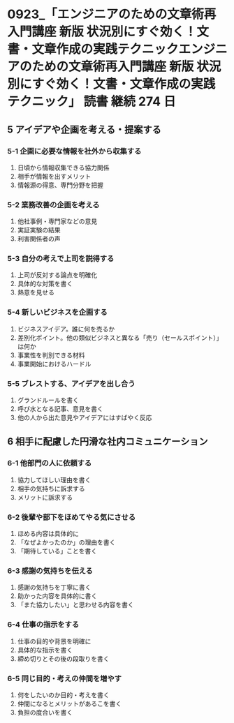 # 0923\_「エンジニアのための文章術再入門講座 新版 状況別にすぐ効く！文書・文章作成の実践テクニックエンジニアのための文章術再入門講座 新版 状況別にすぐ効く！文書・文章作成の実践テクニック」 読書 継続 274 日

## 5 アイデアや企画を考える・提案する

### 5-1 企画に必要な情報を社外から収集する

1. 日頃から情報収集できる協力関係
2. 相手が情報を出すメリット
3. 情報源の得意、専門分野を把握

### 5-2 業務改善の企画を考える

1. 他社事例・専門家などの意見
2. 実証実験の結果
3. 利害関係者の声

### 5-3 自分の考えで上司を説得する

1. 上司が反対する論点を明確化
2. 具体的な対策を書く
3. 熱意を見せる

### 5-4 新しいビジネスを企画する

1. ビジネスアイデア。誰に何を売るか
2. 差別化ポイント。他の類似ビジネスと異なる「売り（セールスポイント）」は何か
3. 事業性を判別できる材料
4. 事業開始におけるハードル

### 5-5 ブレストする、アイデアを出し合う

1. グランドルールを書く
2. 呼び水となる記事、意見を書く
3. 他の人から出た意見やアイデアにはすばやく反応

## 6 相手に配慮した円滑な社内コミュニケーション

### 6-1 他部門の人に依頼する

1. 協力してほしい理由を書く
2. 相手の気持ちに訴求する
3. メリットに訴求する

### 6-2 後輩や部下をほめてやる気にさせる

1. ほめる内容は具体的に
2. 「なぜよかったのか」の理由を書く
3. 「期待している」ことを書く

### 6-3 感謝の気持ちを伝える

1. 感謝の気持ちを丁寧に書く
2. 助かった内容を具体的に書く
3. 「また協力したい」と思わせる内容を書く

### 6-4 仕事の指示をする

1. 仕事の目的や背景を明確に
2. 具体的な指示を書く
3. 締め切りとその後の段取りを書く

### 6-5 同じ目的・考えの仲間を増やす

1. 何をしたいのか目的・考えを書く
2. 仲間になるとメリットがあるこを書く
3. 負担の度合いを書く
